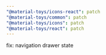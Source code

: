 ```yaml
---
"@material-toys/icons-react": patch
"@material-toys/common": patch
"@material-toys/icons": patch
"@material-toys/react": patch
---
```


fix: navigation drawer state
